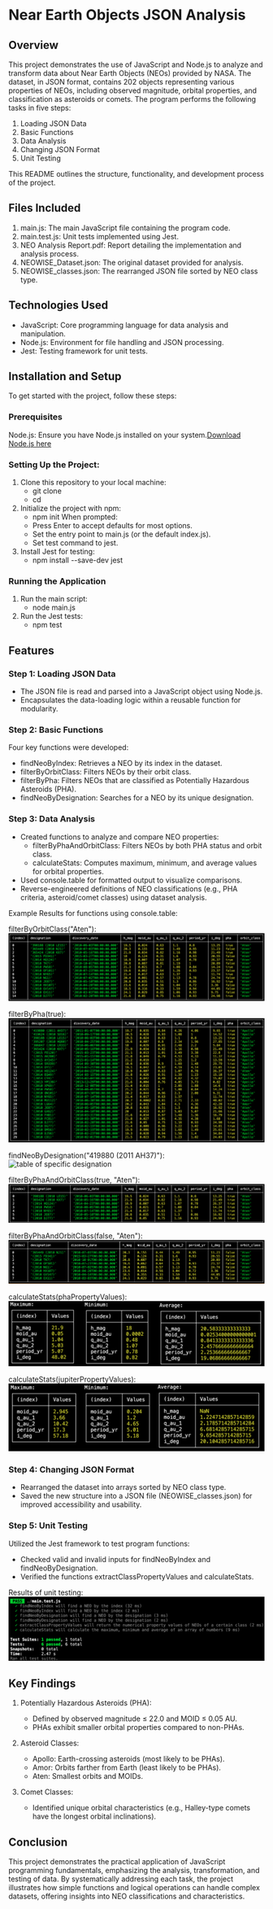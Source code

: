 # Near Earth Objects JSON Analysis

## Overview
This project demonstrates the use of JavaScript and Node.js to analyze and transform data about Near Earth Objects (NEOs) provided by NASA. The dataset, in JSON format, contains 202 objects representing various properties of NEOs, including observed magnitude, orbital properties, and classification as asteroids or comets. The program performs the following tasks in five steps:

1. Loading JSON Data
2. Basic Functions
3. Data Analysis
4. Changing JSON Format
5. Unit Testing

This README outlines the structure, functionality, and development process of the project.

## Files Included
1. main.js: The main JavaScript file containing the program code.
2. main.test.js: Unit tests implemented using Jest.
3. NEO Analysis Report.pdf: Report detailing the implementation and analysis process.
4. NEOWISE_Dataset.json: The original dataset provided for analysis.
5. NEOWISE_classes.json: The rearranged JSON file sorted by NEO class type.

## Technologies Used
- JavaScript: Core programming language for data analysis and manipulation.
- Node.js: Environment for file handling and JSON processing.
- Jest: Testing framework for unit tests.

## Installation and Setup
To get started with the project, follow these steps:

### Prerequisites
Node.js: Ensure you have Node.js installed on your system.[Download Node.js here](https://nodejs.org/en)

### Setting Up the Project:
1. Clone this repository to your local machine:
    - git clone <repository-url>
    - cd <repository-folder>
2. Initialize the project with npm:
     - npm init
When prompted:
    - Press Enter to accept defaults for most options.
    - Set the entry point to main.js (or the default index.js).
    - Set test command to jest.
3. Install Jest for testing:
    - npm install --save-dev jest

### Running the Application
1. Run the main script:
    - node main.js
2. Run the Jest tests:
    - npm test

## Features
### Step 1: Loading JSON Data
- The JSON file is read and parsed into a JavaScript object using Node.js.
- Encapsulates the data-loading logic within a reusable function for modularity.

### Step 2: Basic Functions
Four key functions were developed:
- findNeoByIndex: Retrieves a NEO by its index in the dataset.
- filterByOrbitClass: Filters NEOs by their orbit class.
- filterByPha: Filters NEOs that are classified as Potentially Hazardous Asteroids (PHA).
- findNeoByDesignation: Searches for a NEO by its unique designation.

### Step 3: Data Analysis
- Created functions to analyze and compare NEO properties:
    - filterByPhaAndOrbitClass: Filters NEOs by both PHA status and orbit class.
    - calculateStats: Computes maximum, minimum, and average values for orbital properties.
- Used console.table for formatted output to visualize comparisons.
- Reverse-engineered definitions of NEO classifications (e.g., PHA criteria, asteroid/comet classes) using dataset analysis.

Example Results for functions using console.table:

filterByOrbitClass("Aten"):
![table of all Atens](./images/filterByOrbitClass("Aten").png)

filterByPha(true):
![table of all Phas](./images/phaNeos.png)

findNeoByDesignation("419880 (2011 AH37)"):
![table of specific designation](./images/findNeoByDesignation("419880%20(2011%20AH37)").png)

filterByPhaAndOrbitClass(true, "Aten"):
![table of all Pha Atens](./images/filterByPhaAndOrbitClass(true,%20"Aten").png)

filterByPhaAndOrbitClass(false, "Aten"):
![table all non-Pha Atens](./images/filterByPhaAndOrbitClass(false,%20"Aten").png)

calculateStats(phaPropertyValues):
![table of max, min and average values for all Phas](./images/calculateStats(phaPropertyValues).png)

calculateStats(jupiterPropertyValues):
![table of max, min and average values for all Jupiter comets](./images/calculateStats(jupiterPropertyValues).png)

### Step 4: Changing JSON Format
- Rearranged the dataset into arrays sorted by NEO class type.
- Saved the new structure into a JSON file (NEOWISE_classes.json) for improved accessibility and usability.

### Step 5: Unit Testing
Utilized the Jest framework to test program functions:
- Checked valid and invalid inputs for findNeoByIndex and findNeoByDesignation.
- Verified the functions extractClassPropertyValues and calculateStats.

Results of unit testing:
![jest unit test results](./images/test_results.png)

## Key Findings
1. Potentially Hazardous Asteroids (PHA):
    - Defined by observed magnitude ≤ 22.0 and MOID ≤ 0.05 AU.
    - PHAs exhibit smaller orbital properties compared to non-PHAs.

2. Asteroid Classes:
    - Apollo: Earth-crossing asteroids (most likely to be PHAs).
    - Amor: Orbits farther from Earth (least likely to be PHAs).
    - Aten: Smallest orbits and MOIDs.

3. Comet Classes:
    - Identified unique orbital characteristics (e.g., Halley-type comets have the longest orbital inclinations).

## Conclusion
This project demonstrates the practical application of JavaScript programming fundamentals, emphasizing the analysis, transformation, and testing of data. By systematically addressing each task, the project illustrates how simple functions and logical operations can handle complex datasets, offering insights into NEO classifications and characteristics.